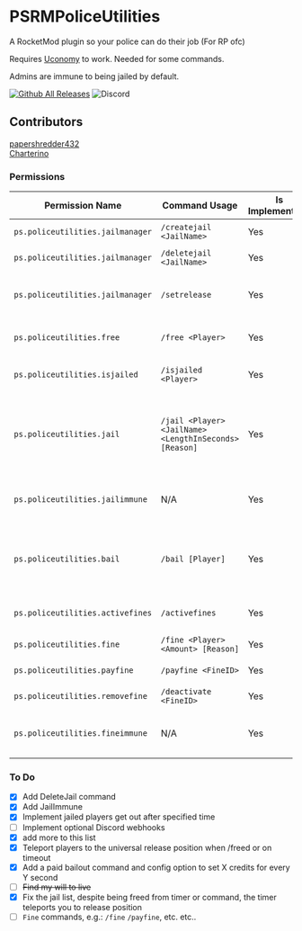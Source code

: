 # PSRMPoliceUtilities
A RocketMod plugin so your police can do their job (For RP ofc)

Requires [Uconomy](https://github.com/RocketModPlugins/Uconomy/tree/legacy) to work. Needed for some commands.

Admins are immune to being jailed by default.

[![Github All Releases](https://img.shields.io/github/downloads/papershredder432/PSRMPoliceUtilities/total.svg)]()
![Discord](https://img.shields.io/discord/483456891498921994?label=Discord&logo=Discord)

## Contributors
[papershredder432]( https://github.com/papershredder432) <br>
[Charterino](https://github.com/Charterino)

### Permissions
| Permission Name | Command Usage | Is Implemented? | Description |
| ------------- | ------------- | ------------- | ------------- |
| `ps.policeutilities.jailmanager` | `/createjail <JailName>` | Yes | Creates a jail |
| `ps.policeutilities.jailmanager` | `/deletejail <JailName>` | Yes | Deletes a jail |
| `ps.policeutilities.jailmanager` | `/setrelease` | Yes | Sets the universal release position |
| `ps.policeutilities.free` | `/free <Player>` | Yes | Frees a player from a jail |
| `ps.policeutilities.isjailed` | `/isjailed <Player>` | Yes | Checks if a player is in jail |
| `ps.policeutilities.jail` | `/jail <Player> <JailName> <LengthInSeconds> [Reason]` | Yes | Puts a specified player in jail for a chosen amount of seconds |
| `ps.policeutilities.jailimmune` | N/A | Yes | Makes a player immune to being jailed |
| `ps.policeutilities.bail` | `/bail [Player]` | Yes | Use your Uconomy balance to bail a player out of jail |
| `ps.policeutilities.activefines` | `/activefines` | Yes | Shows the active fines you have |
| `ps.policeutilities.fine` | `/fine <Player> <Amount> [Reason]` | Yes | Fines a player |
| `ps.policeutilities.payfine` | `/payfine <FineID>` | Yes | Pays off a fine |
| `ps.policeutilities.removefine` | `/deactivate <FineID>` | Yes | Deactives a fine |
| `ps.policeutilities.fineimmune` | N/A | Yes | Makes a player immune to being fined |


### To Do
- [x] Add DeleteJail command
- [x] Add JailImmune
- [x] Implement jailed players get out after specified time
- [ ] Implement optional Discord webhooks
- [x] add more to this list
- [x] Teleport players to the universal release position when /freed or on timeout
- [x] Add a paid bailout command and config option to set X credits for every Y second
- [ ] ~~Find my will to live~~
- [x] Fix the jail list, despite being freed from timer or command, the timer teleports you to release position
- [ ] `Fine` commands, e.g.: `/fine` `/payfine`, etc. etc..

